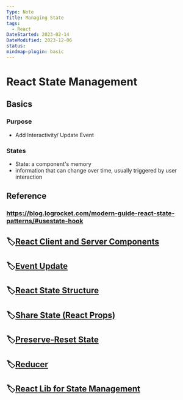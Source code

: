 ```yaml
---
Type: Note
Title: Managing State
tags:
  - React
DateStarted: 2023-02-14
DateModified: 2023-12-06
status: 
mindmap-plugin: basic
---
```


# React State Management

## Basics

### Purpose
- Add Interactivity/ Update Event

### States
- State: a component's memory
- information that can change over time, usually triggered by user interaction

## Reference

### https://blog.logrocket.com/modern-guide-react-state-patterns/#usestate-hook

## 🏷️[React Client and Server Components](React%20Client%20and%20Server%20Components.md)

## 🏷️[Event Update](Event%20Update.md)

## 🏷️[React State Structure](React%20State%20Structure.md)

## 🏷️[Share State (React Props)](Share%20State%20(React%20Props).md)

## 🏷️[Preserve-Reset State](Preserve-Reset%20State.md)

## 🏷️[Reducer](Reducer.md)

## 🏷️[React Lib for State Management](React%20Lib%20for%20State%20Management.md)